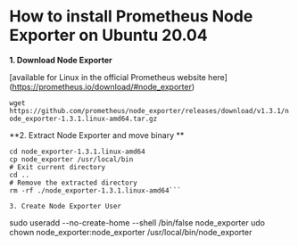 # How to install Prometheus Node Exporter on Ubuntu 20.04

**1. Download Node Exporter**

  [available for Linux in the official Prometheus website here] (https://prometheus.io/download/#node_exporter)

  ```wget https://github.com/prometheus/node_exporter/releases/download/v1.3.1/node_exporter-1.3.1.linux-amd64.tar.gz```

**2. Extract Node Exporter and move binary **

  ```tar xvf node_exporter-1.3.1.linux-amd64.tar.gz
  cd node_exporter-1.3.1.linux-amd64
  cp node_exporter /usr/local/bin
  # Exit current directory
  cd ..
  # Remove the extracted directory
  rm -rf ./node_exporter-1.3.1.linux-amd64```

3. Create Node Exporter User
  ```
  sudo useradd --no-create-home --shell /bin/false node_exporter
  udo chown node_exporter:node_exporter /usr/local/bin/node_exporter
  ```
